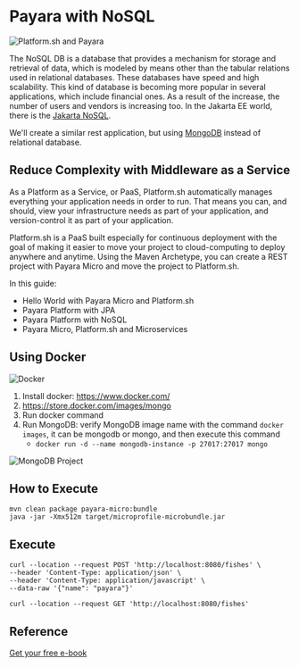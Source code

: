 # Payara with NoSQL

![Platform.sh and Payara](https://otaviojava.files.wordpress.com/2020/03/payara-psh-book.jpg?w=189)

The NoSQL DB is a database that provides a mechanism for storage and retrieval of data, which is modeled by means other than the tabular relations used in relational databases. These databases have speed and high scalability. This kind of database is becoming more popular in several applications, which include financial ones. As a result of the increase, the number of users and vendors is increasing too. In the Jakarta EE world, there is the [Jakarta NoSQL](https://projects.eclipse.org/projects/ee4j.nosql).
  
We'll create a similar rest application, but using [MongoDB](https://docs.platform.sh/configuration/services/mongodb.html) instead of relational database.

## Reduce Complexity with Middleware as a Service

As a Platform as a Service, or PaaS, Platform.sh automatically manages everything your application needs in order to run. That means you can, and should, view your infrastructure needs as part of your application, and version-control it as part of your application.

Platform.sh is a PaaS built especially for continuous deployment with the goal of making it easier to move your project to cloud-computing to deploy anywhere and anytime. Using the Maven Archetype, you can create a REST project with Payara Micro and move the project to Platform.sh.

In this guide:

* Hello World with Payara Micro and Platform.sh
* Payara Platform with JPA
* Payara Platform with NoSQL
* Payara Micro, Platform.sh and Microservices

## Using Docker

![Docker](https://www.docker.com/sites/default/files/horizontal_large.png)

1. Install docker: https://www.docker.com/
1. https://store.docker.com/images/mongo
1. Run docker command
1. Run MongoDB: verify MongoDB image name with the command `docker images`, it can be mongodb or mongo, and then execute this command 
   * `docker run -d --name mongodb-instance -p 27017:27017 mongo`

![MongoDB Project](http://www.jnosql.org/img/logos/mongodb.png)


## How to Execute

```shell
mvn clean package payara-micro:bundle
java -jar -Xmx512m target/microprofile-microbundle.jar 
```

## Execute

```shell 
curl --location --request POST 'http://localhost:8080/fishes' \
--header 'Content-Type: application/json' \
--header 'Content-Type: application/javascript' \
--data-raw '{"name": "payara"}'
```

```shell
curl --location --request GET 'http://localhost:8080/fishes'
```

## Reference

[Get your free e-book](https://www.payara.fish/page/payara-platform-and-paas-with-platform-sh/)